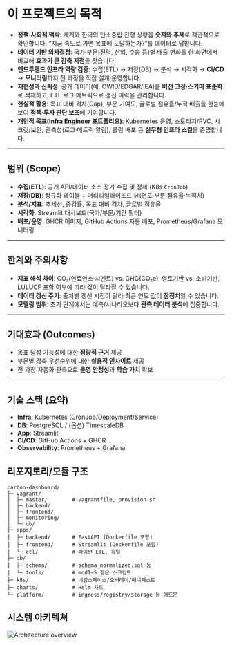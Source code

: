 # 이 프로젝트의 목적

- **정책·사회적 맥락**: 세계와 한국의 탄소중립 진행 상황을 **숫자와 추세**로 객관적으로 확인합니다. “지금 속도로 가면 목표에 도달하는가?”를 데이터로 답합니다.
- **데이터 기반 의사결정**: 국가·부문(전력, 산업, 수송 등)별 배출 변화를 한 화면에서 비교해 **효과가 큰 감축 지점**을 찾습니다.
- **엔드투엔드 인프라 역량 검증**: 수집(ETL) → 저장(DB) → 분석 → 시각화 → **CI/CD** → **모니터링**까지 전 과정을 직접 설계·운영합니다.
- **재현성과 신뢰성**: 공개 데이터(예: OWID/EDGAR/IEA)를 **버전 고정·스키마 표준화**로 적재하고, ETL 로그·메트릭으로 갱신 이력을 관리합니다.
- **현실적 활용**: 목표 대비 격차(Gap), 부문 기여도, 글로벌 점유율/누적 배출을 한눈에 보여 **정책·투자 판단 보조**에 기여합니다.
- **개인적 목표(Infra Engineer 포트폴리오)**: Kubernetes 운영, 스토리지/PVC, 시크릿/보안, 관측성(로그·메트릭·알림), 롤링 배포 등 **실무형 인프라 스킬**을 증명합니다.

---

## 범위 (Scope)

- **수집(ETL)**: 공개 API/데이터 소스 정기 수집 및 정제 (K8s `CronJob`)
- **저장(DB)**: 정규화 테이블 + 머티리얼라이즈드 뷰(연도·부문·점유율·누적치)
- **분석/지표**: 추세선, 증감률, 목표 대비 격차, 글로벌 점유율
- **시각화**: Streamlit 대시보드(국가/부문/기간 필터)
- **배포/운영**: GHCR 이미지, GitHub Actions 자동 배포, Prometheus/Grafana 모니터링

---

## 한계와 주의사항

- **지표 해석 차이**: CO₂(연료연소·시멘트) vs. GHG(CO₂e), 영토기반 vs. 소비기반, LULUCF 포함 여부에 따라 값이 달라질 수 있습니다.
- **데이터 갱신 주기**: 출처별 갱신 시점이 달라 최근 연도 값이 **잠정치**일 수 있습니다.
- **모델링 범위**: 초기 단계에서는 예측/시나리오보다 **관측 데이터 분석**에 집중합니다.

---

## 기대효과 (Outcomes)

- 목표 달성 가능성에 대한 **정량적 근거** 제공
- 부문별 감축 우선순위에 대한 **실용적 인사이트** 제공
- 전 과정 자동화·관측으로 **운영 안정성**과 **학습 가치** 확보

---

## 기술 스택 (요약)

- **Infra**: Kubernetes (CronJob/Deployment/Service)
- **DB**: PostgreSQL / (옵션) TimescaleDB
- **App**: Streamlit
- **CI/CD**: GitHub Actions + GHCR
- **Observability**: Prometheus + Grafana

## 리포지토리/모듈 구조 

  ```text
  carbon-dashboard/
  ├─ vagrant/
  │  ├─ master/        # Vagrantfile, provision.sh
  │  ├─ backend/
  │  ├─ frontend/
  │  ├─ monitoring/
  │  └─ db/
  ├─ apps/
  │  ├─ backend/       # FastAPI (Dockerfile 포함)
  │  ├─ frontend/      # Streamlit (Dockerfile 포함)
  │  └─ etl/           # 파이썬 ETL, 유틸
  ├─ db/
  │  ├─ schema/        # schema_normalized.sql 등
  │  └─ tools/         # mod1~5 같은 스크립트
  ├─ k8s/              # 네임스페이스/오버레이/매니페스트
  ├─ charts/           # Helm 차트
  └─ platform/         # ingress/registry/storage 등 애드온
```

## 시스템 아키텍쳐

![Architecture overview](docs/img/System_Architecture_2.png)